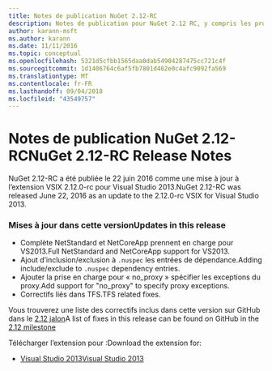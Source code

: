 ```yaml
---
title: Notes de publication NuGet 2.12-RC
description: Notes de publication pour NuGet 2.12 RC, y compris les problèmes connus, les correctifs de bogues, les fonctionnalités ajoutées et les dcr.
author: karann-msft
ms.author: karann
ms.date: 11/11/2016
ms.topic: conceptual
ms.openlocfilehash: 5321d5cfbb1565daa0dab54904287475cc721c4f
ms.sourcegitcommit: 1d1406764c6af5fb7801d462e0c4afc9092fa569
ms.translationtype: MT
ms.contentlocale: fr-FR
ms.lasthandoff: 09/04/2018
ms.locfileid: "43549757"
---
```

# <a name="nuget-212-rc-release-notes"></a><span data-ttu-id="b53c9-103">Notes de publication NuGet 2.12-RC</span><span class="sxs-lookup"><span data-stu-id="b53c9-103">NuGet 2.12-RC Release Notes</span></span>

<span data-ttu-id="b53c9-104">NuGet 2.12-RC a été publiée le 22 juin 2016 comme une mise à jour à l’extension VSIX 2.12.0-rc pour Visual Studio 2013.</span><span class="sxs-lookup"><span data-stu-id="b53c9-104">NuGet 2.12-RC was released June 22, 2016 as an update to the 2.12.0-rc VSIX for Visual Studio 2013.</span></span>

### <a name="updates-in-this-release"></a><span data-ttu-id="b53c9-105">Mises à jour dans cette version</span><span class="sxs-lookup"><span data-stu-id="b53c9-105">Updates in this release</span></span>

* <span data-ttu-id="b53c9-106">Complète NetStandard et NetCoreApp prennent en charge pour VS2013.</span><span class="sxs-lookup"><span data-stu-id="b53c9-106">Full NetStandard  and NetCoreApp support for VS2013.</span></span>
* <span data-ttu-id="b53c9-107">Ajout d’inclusion/exclusion à `.nuspec` les entrées de dépendance.</span><span class="sxs-lookup"><span data-stu-id="b53c9-107">Adding include/exclude to `.nuspec` dependency entries.</span></span>
* <span data-ttu-id="b53c9-108">Ajouter la prise en charge pour « no_proxy » spécifier les exceptions du proxy.</span><span class="sxs-lookup"><span data-stu-id="b53c9-108">Add support for "no_proxy" to specify proxy exceptions.</span></span>
* <span data-ttu-id="b53c9-109">Correctifs liés dans TFS.</span><span class="sxs-lookup"><span data-stu-id="b53c9-109">TFS related fixes.</span></span>

<span data-ttu-id="b53c9-110">Vous trouverez une liste des correctifs inclus dans cette version sur GitHub dans le [2.12 jalon](https://github.com/NuGet/Home/issues?q=milestone%3A2.12+is%3Aclosed)</span><span class="sxs-lookup"><span data-stu-id="b53c9-110">A list of fixes in this release can be found on GitHub in the [2.12 milestone](https://github.com/NuGet/Home/issues?q=milestone%3A2.12+is%3Aclosed)</span></span>

<span data-ttu-id="b53c9-111">Télécharger l’extension pour :</span><span class="sxs-lookup"><span data-stu-id="b53c9-111">Download the extension for:</span></span>

* [<span data-ttu-id="b53c9-112">Visual Studio 2013</span><span class="sxs-lookup"><span data-stu-id="b53c9-112">Visual Studio 2013</span></span>](https://dist.nuget.org/visualstudio-2013-vsix/v2.12.0-rc/NuGet.Tools.vsix)
